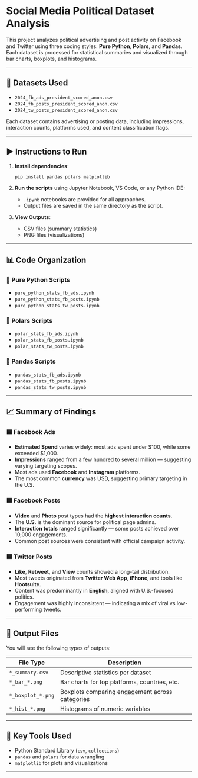# Social Media Political Dataset Analysis

This project analyzes political advertising and post activity on Facebook and Twitter using three coding styles: **Pure Python**, **Polars**, and **Pandas**. Each dataset is processed for statistical summaries and visualized through bar charts, boxplots, and histograms.

---

## 📂 Datasets Used

- `2024_fb_ads_president_scored_anon.csv`
- `2024_fb_posts_president_scored_anon.csv`
- `2024_tw_posts_president_scored_anon.csv`

Each dataset contains advertising or posting data, including impressions, interaction counts, platforms used, and content classification flags.

---

## ▶️ Instructions to Run

1. **Install dependencies**:
   ```bash
   pip install pandas polars matplotlib
   ```

2. **Run the scripts** using Jupyter Notebook, VS Code, or any Python IDE:
   - `.ipynb` notebooks are provided for all approaches.
   - Output files are saved in the same directory as the script.

3. **View Outputs**:
   - CSV files (summary statistics)
   - PNG files (visualizations)

---

## 📊 Code Organization

### 🔹 Pure Python Scripts
- `pure_python_stats_fb_ads.ipynb`
- `pure_python_stats_fb_posts.ipynb`
- `pure_python_stats_tw_posts.ipynb`

### 🔹 Polars Scripts
- `polar_stats_fb_ads.ipynb`
- `polar_stats_fb_posts.ipynb`
- `polar_stats_tw_posts.ipynb`

### 🔹 Pandas Scripts
- `pandas_stats_fb_ads.ipynb`
- `pandas_stats_fb_posts.ipynb`
- `pandas_stats_tw_posts.ipynb`

---

## 📈 Summary of Findings

### 🟦 Facebook Ads
- **Estimated Spend** varies widely: most ads spent under $100, while some exceeded $1,000.
- **Impressions** ranged from a few hundred to several million — suggesting varying targeting scopes.
- Most ads used **Facebook** and **Instagram** platforms.
- The most common **currency** was USD, suggesting primary targeting in the U.S.

### 🟩 Facebook Posts
- **Video** and **Photo** post types had the **highest interaction counts**.
- The **U.S.** is the dominant source for political page admins.
- **Interaction totals** ranged significantly — some posts achieved over 10,000 engagements.
- Common post sources were consistent with official campaign activity.

### 🟦 Twitter Posts
- **Like**, **Retweet**, and **View** counts showed a long-tail distribution.
- Most tweets originated from **Twitter Web App**, **iPhone**, and tools like **Hootsuite**.
- Content was predominantly in **English**, aligned with U.S.-focused politics.
- Engagement was highly inconsistent — indicating a mix of viral vs low-performing tweets.

---

## 📁 Output Files

You will see the following types of outputs:

| File Type         | Description                                        |
|-------------------|----------------------------------------------------|
| `*_summary.csv`   | Descriptive statistics per dataset                 |
| `*_bar_*.png`     | Bar charts for top platforms, countries, etc.      |
| `*_boxplot_*.png` | Boxplots comparing engagement across categories    |
| `*_hist_*.png`    | Histograms of numeric variables                    |

---

## 🧠 Key Tools Used

- Python Standard Library (`csv`, `collections`)
- `pandas` and `polars` for data wrangling
- `matplotlib` for plots and visualizations

---
